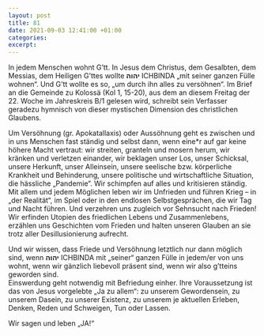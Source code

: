 ```yaml
---
layout: post
title: 81
date: 2021-09-03 12:41:00 +01:00
categories: 
excerpt: 
---
```


In jedem Menschen wohnt G’tt. In Jesus dem Christus, dem Gesalbten, dem Messias, dem Heiligen G’ttes wollte **יהוה** ICHBINDA „mit seiner ganzen Fülle wohnen“. Und G’tt wollte es so, „um durch ihn alles zu versöhnen“. Im Brief an die Gemeinde zu Kolossä (Kol 1, 15-20), aus dem an diesem Freitag der 22. Woche im Jahreskreis B/1 gelesen wird, schreibt sein Verfasser geradezu hymnisch von dieser mystischen Dimension des christlichen Glaubens.

Um Versöhnung (gr. Apokatallaxis) oder Aussöhnung geht es zwischen und in uns Menschen fast ständig und selbst dann, wenn eine\*r auf gar keine höhere Macht vertraut: wir streiten, granteln und mosern herum, wir kränken und verletzen einander, wir beklagen unser Los, unser Schicksal, unsere Herkunft, unser Alleinsein, unsere seelische bzw. körperliche Krankheit und Behinderung, unsere politische und wirtschaftliche Situation, die hässliche „Pandemie“. Wir schimpfen auf alles und kritisieren ständig. Mit allem und jedem Möglichen leben wir im Unfrieden und führen Krieg – in „der Realität“, im Spiel oder in den endlosen Selbstgesprächen, die wir Tag und Nacht führen. Und verzehren uns zugleich vor Sehnsucht nach Frieden! Wir erfinden Utopien des friedlichen Lebens und Zusammenlebens, erzählen uns Geschichten vom Frieden und halten unseren Glauben an sie trotz aller Desillusionierung aufrecht.

Und wir wissen, dass Friede und Versöhnung letztlich nur dann möglich sind, wenn **יהוה** ICHBINDA mit „seiner“ ganzen Fülle in jedem/er von uns wohnt, wenn wir gänzlich liebevoll präsent sind, wenn wir also g’tteins geworden sind.\
Einswerdung geht notwendig mit Befriedung einher. Ihre Voraussetzung ist das von Jesus vorgelebte „Ja zu allem“: zu unserem Gewordensein, zu unserem Dasein, zu unserer Existenz, zu unserem je aktuellen Erleben, Denken, Reden und Schweigen, Tun oder Lassen.

Wir sagen und leben „JA!“
